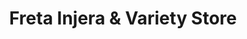 ---
title: "Freta Injera & Variety Store"
url: /toronto/freta-injera-und-variety-store/
shop: Lebensmittel
---